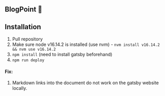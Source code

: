 ## BlogPoint :speech_balloon:

## Installation
1. Pull repository
2. Make sure node v16.14.2 is installed (use nvm) - `nvm install v16.14.2 && nvm use v16.14.2`
3. `npm install` (need to install gatsby beforehand)
4. `npm run deploy`


#### Fix:
1. Markdown links into the document do not work on the gatsby website locally.
